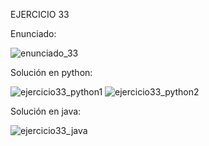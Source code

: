 EJERCICIO 33

Enunciado:

![enunciado_33](https://github.com/user-attachments/assets/63a9bb52-caca-4742-acee-3b2e4223a269)

Solución en python:

![ejercicio33_python1](https://github.com/user-attachments/assets/16669abb-fb28-4188-b87b-4e2ca8820a14)
![ejercicio33_python2](https://github.com/user-attachments/assets/c93ec23c-0daf-460b-b301-4ea7bfd3dc61)

Solución en java:

![ejercicio33_java](https://github.com/user-attachments/assets/8b3a4101-c9c1-4c82-b921-86a99ee43e3c)



